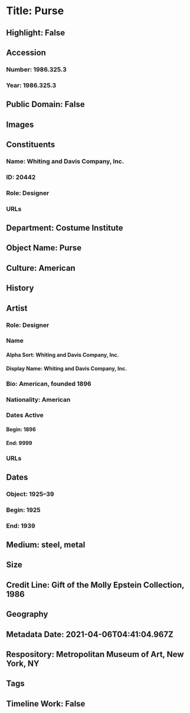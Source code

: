 # Title: Purse
## Highlight: False
## Accession
### Number: 1986.325.3
### Year: 1986.325.3
## Public Domain: False
## Images
## Constituents
### Name: Whiting and Davis Company, Inc.
### ID: 20442
### Role: Designer
### URLs
## Department: Costume Institute
## Object Name: Purse
## Culture: American
## History
## Artist
### Role: Designer
### Name
#### Alpha Sort: Whiting and Davis Company, Inc.
#### Display Name: Whiting and Davis Company, Inc.
### Bio: American, founded 1896
### Nationality: American
### Dates Active
#### Begin: 1896
#### End: 9999
### URLs
## Dates
### Object: 1925–39
### Begin: 1925
### End: 1939
## Medium: steel, metal
## Size
## Credit Line: Gift of the Molly Epstein Collection, 1986
## Geography
## Metadata Date: 2021-04-06T04:41:04.967Z
## Respository: Metropolitan Museum of Art, New York, NY
## Tags
## Timeline Work: False